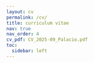 ```yaml
---
layout: cv
permalink: /cv/
title: curriculum vitae
nav: true
nav_order: 4
cv_pdf: CV_2025-09_Palacio.pdf
toc:
  sidebar: left
---
```

